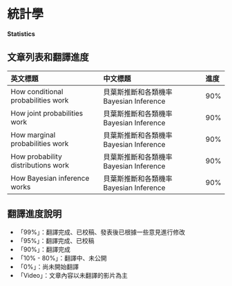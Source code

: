 # 統計學

**Statistics**

## 文章列表和翻譯進度

| 英文標題 | 中文標題 | 進度 |
| :--- | :--- | :--- |
| How conditional probabilities work | 貝葉斯推斷和各類機率 Bayesian Inference | 90% |
| How joint probabilities work | 貝葉斯推斷和各類機率 Bayesian Inference | 90% |
| How marginal probabilities work | 貝葉斯推斷和各類機率 Bayesian Inference | 90% |
| How probability distributions work | 貝葉斯推斷和各類機率 Bayesian Inference | 90% |
| How Bayesian inference works | 貝葉斯推斷和各類機率 Bayesian Inference | 90% |

## 翻譯進度說明

* 「99%」：翻譯完成、已校稿、發表後已根據一些意見進行修改
* 「95%」：翻譯完成、已校稿
* 「90%」：翻譯完成
* 「10% - 80%」：翻譯中、未公開
* 「0%」：尚未開始翻譯
* 「Video」：文章內容以未翻譯的影片為主



